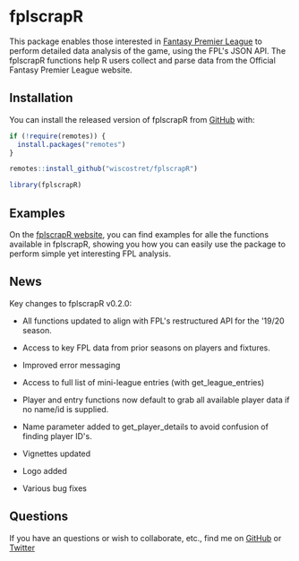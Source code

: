 # fplscrapR

This package enables those interested in [Fantasy Premier League](https://fantasy.premierleague.com) to perform detailed data analysis of the game, using the FPL's JSON API. The fplscrapR functions help R users collect and parse data from the Official Fantasy Premier League website.

## Installation

You can install the released version of fplscrapR from [GitHub](https://github.com/wiscostret/fplscrapR/) with:

``` r
if (!require(remotes)) {
  install.packages("remotes") 
}

remotes::install_github("wiscostret/fplscrapR")

library(fplscrapR)
```
## Examples

On the [fplscrapR website](https://wiscostret.github.io/fplscrapR/), you can find examples for alle the functions available in fplscrapR, showing you how you can easily use the package to perform simple yet interesting FPL analysis.

## News

Key changes to fplscrapR v0.2.0:

* All functions updated to align with FPL's restructured API for the '19/20 season.

* Access to key FPL data from prior seasons on players and fixtures.

* Improved error messaging

* Access to full list of mini-league entries (with get_league_entries)

* Player and entry functions now default to grab all available player data if no name/id is supplied.

* Name parameter added to get_player_details to avoid confusion of finding player ID's.

* Vignettes updated

* Logo added

* Various bug fixes

## Questions

If you have an questions or wish to collaborate, etc., find me on [GitHub](https://github.com/wiscostret) or [Twitter](https://www.twitter.com/wiscostretford) 
